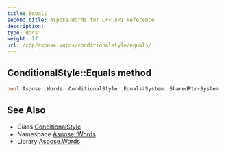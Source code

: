 ```yaml
---
title: Equals
second_title: Aspose.Words for C++ API Reference
description: 
type: docs
weight: 27
url: /cpp/aspose.words/conditionalstyle/equals/
---
```

## ConditionalStyle::Equals method




```cpp
bool Aspose::Words::ConditionalStyle::Equals(System::SharedPtr<System::Object> obj) override
```

## See Also

* Class [ConditionalStyle](../)
* Namespace [Aspose::Words](../../)
* Library [Aspose.Words](../../../)
